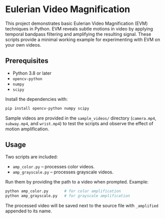 # Eulerian Video Magnification

This project demonstrates basic Eulerian Video Magnification (EVM) techniques in Python. EVM reveals subtle motions in video by applying temporal bandpass filtering and amplifying the resulting signal. These scripts provide a minimal working example for experimenting with EVM on your own videos.

## Prerequisites
- Python 3.8 or later
- `opencv-python`
- `numpy`
- `scipy`

Install the dependencies with:
```bash
pip install opencv-python numpy scipy
```

Sample videos are provided in the `sample_videos/` directory (`camera.mp4`, `subway.mp4`, and `wrist.mp4`) to test the scripts and observe the effect of motion amplification.

## Usage
Two scripts are included:

- `amp_color.py` – processes color videos.
- `amp_grayscale.py` – processes grayscale videos.

Run them by providing the path to a video when prompted. Example:
```bash
python amp_color.py       # for color amplification
python amp_grayscale.py   # for grayscale amplification
```
The processed video will be saved next to the source file with `_amplified` appended to its name.
